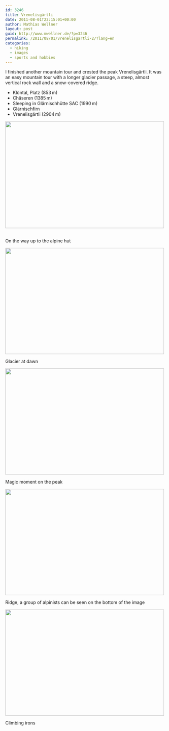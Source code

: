 ```yaml
---
id: 3246
title: Vrenelisgärtli
date: 2011-08-01T22:15:01+00:00
author: Mathias Wellner
layout: post
guid: http://www.mwellner.de/?p=3246
permalink: /2011/08/01/vrenelisgartli-2/?lang=en
categories:
  - hiking
  - images
  - sports and hobbies
---
```

I finished another mountain tour and crested the peak Vrenelisgärtli. It was an easy mountain tour with a longer glacier passage, a steep, almost vertical rock wall and a snow-covered ridge. 

  * Klöntal, Platz (853&thinsp;m)
  * Chäseren (1385&thinsp;m)
  * Sleeping in Glärnischhütte SAC (1990&thinsp;m)
  * Glärnischfirn
  * Vrenelisgärtli (2904&thinsp;m)

<div style="width: 510px" class="wp-caption aligncenter">
  <img src="https://lh3.googleusercontent.com/--yTyrbDXwYU/TjmnRvH3CJI/AAAAAAAAAIM/HfRgoWu8FiM/s800/MW_20110731_0811.jpg" height="335" width="500" />
  
  <p class="wp-caption-text">
    <br /> On the way up to the alpine hut<br />
  </p>
</div>

<div style="width: 510px" class="wp-caption aligncenter">
  <img src="https://lh6.googleusercontent.com/-Wz_A6-xFfNc/TjmnRahjVeI/AAAAAAAAAIc/APY28zaQEtE/s800/MW_20110801_0814.jpg" height="333" width="500" />
  
  <p class="wp-caption-text">
    Glacier at dawn<br />
  </p>
</div>

<div style="width: 510px" class="wp-caption aligncenter">
  <img src="https://lh3.googleusercontent.com/-tLrOZcIvB-Y/TjmnR_jOZrI/AAAAAAAAAIQ/EmXwobWL9jI/s800/MW_20110801_0825.jpg" height="333" width="500" />
  
  <p class="wp-caption-text">
    Magic moment on the peak<br />
  </p>
</div>

<div style="width: 510px" class="wp-caption aligncenter">
  <img src="https://lh4.googleusercontent.com/-_rz4wucBZ40/TjmnSL5GMQI/AAAAAAAAAIU/H1hdhAvgCZk/s800/MW_20110801_0830.jpg" height="333" width="500" />
  
  <p class="wp-caption-text">
    Ridge, a group of alpinists can be seen on the bottom of the image<br />
  </p>
</div>

<div style="width: 510px" class="wp-caption aligncenter">
  <img src="https://lh3.googleusercontent.com/-3yCC67e_mcU/TjmnRVHIrwI/AAAAAAAAAIY/CbE5BGjX5gA/s800/MW_20110801_0816.jpg" height="333" width="500" />
  
  <p class="wp-caption-text">
    Climbing irons<br />
  </p>
</div>